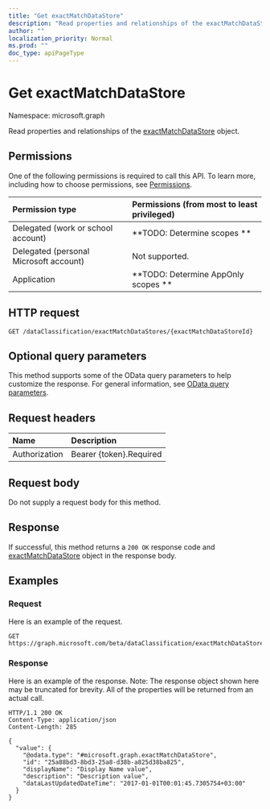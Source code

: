 ```yaml
---
title: "Get exactMatchDataStore"
description: "Read properties and relationships of the exactMatchDataStore object."
author: ""
localization_priority: Normal
ms.prod: ""
doc_type: apiPageType
---
```


# Get exactMatchDataStore

Namespace: microsoft.graph

Read properties and relationships of the [exactMatchDataStore](../resources/exactmatchdatastore.md) object.

## Permissions
One of the following permissions is required to call this API. To learn more, including how to choose permissions, see [Permissions](/concepts/permissions-reference.md).

|Permission type|Permissions (from most to least privileged)|
|:---|:---|
|Delegated (work or school account)|**TODO: Determine scopes **|
|Delegated (personal Microsoft account)|Not supported.|
|Application|**TODO: Determine AppOnly scopes **|

## HTTP request
<!-- {
  "blockType": "ignored"
}
-->
``` http
GET /dataClassification/exactMatchDataStores/{exactMatchDataStoreId}
```

## Optional query parameters
This method supports some of the OData query parameters to help customize the response. For general information, see [OData query parameters](/graph/query-parameters).

## Request headers
|Name|Description|
|:---|:---|
|Authorization|Bearer {token}.Required|

## Request body
Do not supply a request body for this method.

## Response
If successful, this method returns a `200 OK` response code and [exactMatchDataStore](../resources/exactmatchdatastore.md) object in the response body.

## Examples

### Request
Here is an example of the request.
<!-- {
  "blockType": "request",
  "name": "get_exactmatchdatastore"
}
-->
``` http
GET https://graph.microsoft.com/beta/dataClassification/exactMatchDataStores/{exactMatchDataStoreId}
```

### Response
Here is an example of the response. Note: The response object shown here may be truncated for brevity. All of the properties will be returned from an actual call.
<!-- {
  "blockType": "response",
  "truncated": true,
  "@odata.type": "microsoft.graph.exactMatchDataStore"
}
-->
``` http
HTTP/1.1 200 OK
Content-Type: application/json
Content-Length: 285

{
  "value": {
    "@odata.type": "#microsoft.graph.exactMatchDataStore",
    "id": "25a88bd3-8bd3-25a8-d38b-a825d38ba825",
    "displayName": "Display Name value",
    "description": "Description value",
    "dataLastUpdatedDateTime": "2017-01-01T00:01:45.7305754+03:00"
  }
}
```

